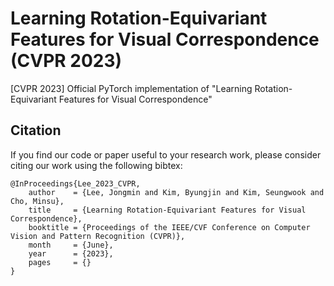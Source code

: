 # Learning Rotation-Equivariant Features for Visual Correspondence (CVPR 2023)
[CVPR 2023] Official PyTorch implementation of "Learning Rotation-Equivariant Features for Visual Correspondence"


## Citation
If you find our code or paper useful to your research work, please consider citing our work using the following bibtex:
```
@InProceedings{Lee_2023_CVPR,
    author    = {Lee, Jongmin and Kim, Byungjin and Kim, Seungwook and Cho, Minsu},
    title     = {Learning Rotation-Equivariant Features for Visual Correspondence},
    booktitle = {Proceedings of the IEEE/CVF Conference on Computer Vision and Pattern Recognition (CVPR)},
    month     = {June},
    year      = {2023},
    pages     = {}
}
```
